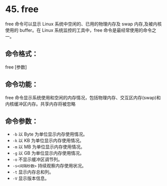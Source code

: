 # 45. free

free 命令可以显示 Linux 系统中空闲的、已用的物理内存及 swap 内存,及被内核使用的 buffer。在 Linux 系统监控的工具中，free 命令是最经常使用的命令之一。

## 命令格式：

free [参数]

## 命令功能：

free 命令显示系统使用和空闲的内存情况，包括物理内存、交互区内存(swap)和内核缓冲区内存。共享内存将被忽略

## 命令参数：

- `-b` 以 Byte 为单位显示内存使用情况。
- `-k` 以 KB 为单位显示内存使用情况。
- `-m` 以 MB 为单位显示内存使用情况。
- `-g` 以 GB 为单位显示内存使用情况。
- `-o` 不显示缓冲区调节列。
- `-s<间隔秒数>` 持续观察内存使用状况。
- `-t` 显示内存总和列。
- `-V` 显示版本信息。
